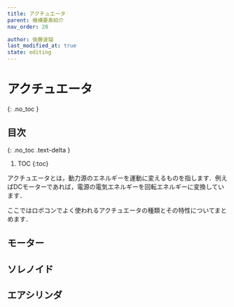 ```yaml
---
title: アクチュエータ
parent: 機構要素紹介
nav_order: 20

author: 後藤波瑠
last_modified_at: true
state: editing
---
```

# アクチュエータ
{: .no_toc }

## 目次
{: .no_toc .text-delta }

1. TOC
{:toc}

アクチュエータとは，動力源のエネルギーを運動に変えるものを指します．例えばDCモーターであれば，電源の電気エネルギーを回転エネルギーに変換しています．

ここではロボコンでよく使われるアクチュエータの種類とその特性についてまとめます．

## モーター

## ソレノイド

## エアシリンダ